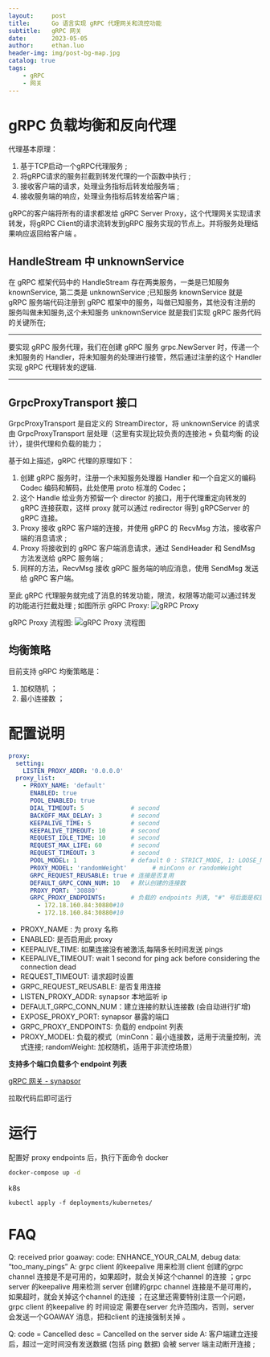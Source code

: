 ```yaml
---
layout:     post
title:      Go 语言实现 gRPC 代理网关和流控功能
subtitle:   gRPC 网关
date:       2023-05-05
author:     ethan.luo
header-img: img/post-bg-map.jpg
catalog: true
tags:
    - gRPC 
    - 网关
---
```

# gRPC 负载均衡和反向代理
代理基本原理：
1. 基于TCP启动一个gRPC代理服务 ;
2. 将gRPC请求的服务拦截到转发代理的一个函数中执行 ;
3. 接收客户端的请求，处理业务指标后转发给服务端 ;
4. 接收服务端的响应，处理业务指标后转发给客户端 ;

gRPC的客户端将所有的请求都发给 gRPC Server Proxy，这个代理网关实现请求转发，将gRPC Client的请求流转发到gRPC 服务实现的节点上。并将服务处理结果响应返回给客户端 。

## HandleStream 中 unknownService
在 gRPC 框架代码中的 HandleStream 存在两类服务，一类是已知服务 knownService, 第二类是 unknownService ;已知服务 knownService 就是 gRPC 服务端代码注册到 gRPC 框架中的服务，叫做已知服务，其他没有注册的服务叫做未知服务,这个未知服务 unknownService 就是我们实现 gRPC 服务代码的关键所在;

***
要实现 gRPC 服务代理，我们在创建 gRPC 服务 grpc.NewServer 时，传递一个未知服务的 Handler，将未知服务的处理进行接管，然后通过注册的这个 Handler 实现 gRPC 代理转发的逻辑.
***

## GrpcProxyTransport 接口
GrpcProxyTransport 是自定义的 StreamDirector，将 unknownService 的请求由 GrpcProxyTransport 层处理（这里有实现比较负责的连接池 + 负载均衡 的设计），提供代理和负载的能力；


基于如上描述，gRPC 代理的原理如下：

1. 创建 gRPC 服务时，注册一个未知服务处理器 Handler 和一个自定义的编码 Codec 编码和解码，此处使用 proto 标准的 Codec；
2. 这个 Handle 给业务方预留一个 director 的接口，用于代理重定向转发的 gRPC 连接获取，这样 proxy 就可以通过 redirector 得到 gRPCServer 的 gRPC 连接。
3. Proxy 接收 gRPC 客户端的连接，并使用 gRPC 的 RecvMsg 方法，接收客户端的消息请求 ;
4. Proxy 将接收到的 gRPC 客户端消息请求，通过 SendHeader 和 SendMsg 方法发送给 gRPC 服务端 ;
5. 同样的方法，RecvMsg 接收 gRPC 服务端的响应消息，使用 SendMsg 发送给 gRPC 客户端。

至此 gRPC 代理服务就完成了消息的转发功能，限流，权限等功能可以通过转发的功能进行拦截处理 ; 
如图所示
gRPC Proxy:
![gRPC Proxy](http://codeandcode0x.github.io/img/blogs/grpc_proxy/grpc-proxy.png)

gRPC Proxy 流程图:
![gRPC Proxy 流程图](http://codeandcode0x.github.io/img/blogs/grpc_proxy/grpc-proxy-2.png)


## 均衡策略
目前支持 gRPC 均衡策略是：
1. 加权随机 ；
2. 最小连接数 ；

# 配置说明
```yaml
proxy:
  setting:
    LISTEN_PROXY_ADDR: '0.0.0.0'
  proxy_list: 
    - PROXY_NAME: 'default'
      ENABLED: true
      POOL_ENABLED: true
      DIAL_TIMEOUT: 5             # second
      BACKOFF_MAX_DELAY: 3        # second
      KEEPALIVE_TIME: 5           # second
      KEEPALIVE_TIMEOUT: 10       # second
      REQUEST_IDLE_TIME: 10       # second
      REQUEST_MAX_LIFE: 60        # second
      REQUEST_TIMEOUT: 3          # second
      POOL_MODEL: 1               # default 0 : STRICT_MODE, 1: LOOSE_MODE
      PROXY_MODEL: 'randomWeight'       # minConn or randomWeight
      GRPC_REQUEST_REUSABLE: true # 连接是否复用
      DEFAULT_GRPC_CONN_NUM: 10   # 默认创建的连接数
      PROXY_PORT: '30880'
      GRPC_PROXY_ENDPOINTS:       # 负载的 endpoints 列表, "#" 号后面是权重
        - 172.18.160.84:30880#10
        - 172.18.160.84:30880#10
```
- PROXY_NAME : 为 proxy 名称
- ENABLED: 是否启用此 proxy 
- KEEPALIVE_TIME: 如果连接没有被激活,每隔多长时间发送 pings 
- KEEPALIVE_TIMEOUT: wait 1 second for ping ack before considering the connection dead
- REQUEST_TIMEOUT: 请求超时设置
- GRPC_REQUEST_REUSABLE: 是否复用连接
- LISTEN_PROXY_ADDR: synapsor 本地监听 ip
- DEFAULT_GRPC_CONN_NUM：建立连接的默认连接数 (会自动进行扩增)
- EXPOSE_PROXY_PORT: synapsor 暴露的端口
- GRPC_PROXY_ENDPOINTS: 负载的 endpoint 列表
- PROXY_MODEL: 负载的模式（minConn：最小连接数，适用于流量控制，流式连接; randomWeight: 加权随机，适用于非流控场景）

**支持多个端口负载多个 endpoint 列表**

[gRPC 网关 - synapsor](https://github.com/codeandcode0x/synapsor)

拉取代码后即可运行

# 运行
配置好 proxy endpoints 后，执行下面命令
docker
```sh
docker-compose up -d
```

k8s
```
kubectl apply -f deployments/kubernetes/
```

# FAQ
Q: received prior goaway: code: ENHANCE_YOUR_CALM, debug data: “too_many_pings”
A: grpc client 的keepalive 用来检测 client 创建的grpc channel 连接是不是可用的，如果超时，就会关掉这个channel 的连接 ；grpc server 的keepalive 用来检测 server 创建的grpc channel 连接是不是可用的，如果超时，就会关掉这个channel 的连接 ；在这里还需要特别注意一个问题， grpc client 的keepalive 的 时间设定 需要在server 允许范围内，否则，server 会发送一个GOAWAY 消息，把和client 的连接强制关掉 。

Q: code = Cancelled  desc = Cancelled on the server side
A: 客户端建立连接后，超过一定时间没有发送数据 (包括 ping 数据) 会被 server 端主动断开连接 ;







